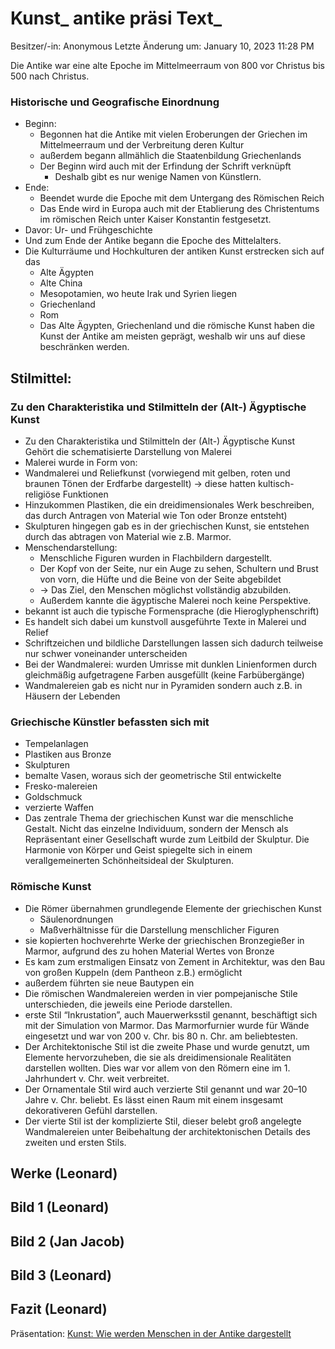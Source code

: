 # Kunst_ antike präsi Text_

Besitzer/-in: Anonymous
Letzte Änderung um: January 10, 2023 11:28 PM

Die Antike war eine alte Epoche im Mittelmeerraum von 800 vor Christus bis 500 nach Christus.

### Historische und Geografische Einordnung

- Beginn:
    - Begonnen hat die Antike mit vielen Eroberungen der Griechen im Mittelmeerraum und der Verbreitung deren Kultur
    - außerdem begann allmählich die Staatenbildung Griechenlands
    - Der Beginn wird auch mit der Erfindung der Schrift verknüpft
        - Deshalb gibt es nur wenige Namen von Künstlern.
- Ende:
    - Beendet wurde die Epoche mit dem Untergang des Römischen Reich
    - Das Ende wird in Europa auch mit der Etablierung des Christentums im römischen Reich unter Kaiser Konstantin festgesetzt.
- Davor: Ur- und Frühgeschichte
- Und zum Ende der Antike begann die Epoche des Mittelalters.
- Die Kulturräume und Hochkulturen der antiken Kunst erstrecken sich auf das
    - Alte Ägypten
    - Alte China
    - Mesopotamien, wo heute Irak und Syrien liegen
    - Griechenland
    - Rom
    - Das Alte Ägypten, Griechenland und die römische Kunst haben die Kunst der Antike am meisten geprägt, weshalb wir uns auf diese beschränken werden.

## Stilmittel:

### Zu den Charakteristika und Stilmitteln der (Alt-) Ägyptische Kunst

- Zu den Charakteristika und Stilmitteln der (Alt-) Ägyptische Kunst Gehört die schematisierte Darstellung von Malerei
- Malerei wurde in Form von:
- Wandmalerei und Reliefkunst (vorwiegend mit gelben, roten und braunen Tönen der Erdfarbe dargestellt) → diese hatten kultisch-religiöse Funktionen
- Hinzukommen Plastiken, die ein dreidimensionales Werk beschreiben, das durch Antragen von Material wie Ton oder Bronze entsteht)
- Skulpturen hingegen gab es in der griechischen Kunst, sie entstehen durch das abtragen von Material wie z.B. Marmor.
- Menschendarstellung:
    - Menschliche Figuren wurden in Flachbildern dargestellt.
    - Der Kopf von der Seite, nur ein Auge zu sehen, Schultern und Brust von vorn, die Hüfte und die Beine von der Seite abgebildet
    - → Das Ziel, den Menschen möglichst vollständig abzubilden.
    - Außerdem kannte die ägyptische Malerei noch keine Perspektive.
- bekannt ist auch die typische Formensprache (die Hieroglyphenschrift)
- Es handelt sich dabei um kunstvoll ausgeführte Texte in Malerei und Relief
- Schriftzeichen und bildliche Darstellungen lassen sich dadurch teilweise nur schwer voneinander unterscheiden
- Bei der Wandmalerei: wurden Umrisse mit dunklen Linienformen durch gleichmäßig aufgetragene Farben ausgefüllt (keine Farbübergänge)
- Wandmalereien gab es nicht nur in Pyramiden sondern auch z.B. in Häusern der Lebenden

### Griechische Künstler befassten sich mit

- Tempelanlagen
- Plastiken aus Bronze
- Skulpturen
- bemalte Vasen, woraus sich der geometrische Stil entwickelte
- Fresko-malereien
- Goldschmuck
- verzierte Waffen
- Das zentrale Thema der griechischen Kunst war die menschliche Gestalt. Nicht das einzelne Individuum, sondern der Mensch als Repräsentant einer Gesellschaft wurde zum Leitbild der Skulptur. Die Harmonie von Körper und Geist spiegelte sich in einem verallgemeinerten Schönheitsideal der Skulpturen.

### Römische Kunst

- Die Römer übernahmen grundlegende Elemente der griechischen Kunst
    - Säulenordnungen
    - Maßverhältnisse für die Darstellung menschlicher Figuren
- sie kopierten hochverehrte Werke der griechischen Bronzegießer in Marmor, aufgrund des zu hohen Material Wertes von Bronze
- Es kam zum erstmaligen Einsatz von Zement in Architektur, was den Bau von großen Kuppeln (dem Pantheon z.B.) ermöglicht
- außerdem führten sie neue Bautypen ein
- Die römischen Wandmalereien werden in vier pompejanische Stile unterschieden, die jeweils eine Periode darstellen.
- erste Stil “Inkrustation”, auch Mauerwerksstil genannt, beschäftigt sich mit der Simulation von Marmor. Das Marmorfurnier wurde für Wände eingesetzt und war von 200 v. Chr. bis 80 n. Chr. am beliebtesten.
- Der Architektonische Stil ist die zweite Phase und wurde genutzt, um Elemente hervorzuheben, die sie als dreidimensionale Realitäten darstellen wollten. Dies war vor allem von den Römern eine im 1. Jahrhundert v. Chr. weit verbreitet.
- Der Ornamentale Stil wird auch verzierte Stil genannt und war 20–10 Jahre v. Chr. beliebt. Es lässt einen Raum mit einem insgesamt dekorativeren Gefühl darstellen.
- Der vierte Stil ist der komplizierte Stil, dieser belebt groß angelegte Wandmalereien unter Beibehaltung der architektonischen Details des zweiten und ersten Stils.

## Werke (Leonard)

## Bild 1 (Leonard)

## Bild 2 (Jan Jacob)

## Bild 3 (Leonard)

## Fazit (Leonard)

Präsentation: [Kunst: Wie werden Menschen in der Antike dargestellt](https://docs.google.com/presentation/d/1s_e4zN2kxwQqunTzvLw3O8ss1qoVHCozNwlGDzZFAQw/edit?usp=sharing)